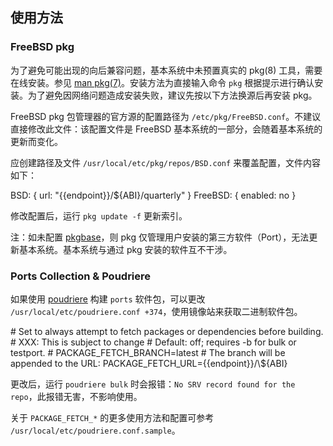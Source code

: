 ## 使用方法

### FreeBSD pkg

为了避免可能出现的向后兼容问题，基本系统中未预置真实的 pkg(8) 工具，需要在线安装。参见 [man pkg(7)](https://man.freebsd.org/cgi/man.cgi?query=pkg)。安装方法为直接输入命令 `pkg` 根据提示进行确认安装。为了避免因网络问题造成安装失败，建议先按以下方法换源后再安装 pkg。

FreeBSD pkg 包管理器的官方源的配置路径为 `/etc/pkg/FreeBSD.conf`。不建议直接修改此文件：该配置文件是 FreeBSD 基本系统的一部分，会随着基本系统的更新而变化。

应创建路径及文件 `/usr/local/etc/pkg/repos/BSD.conf` 来覆盖配置，文件内容如下：

<tmpl z-input="channel">
BSD: {
  url: "{{endpoint}}/${ABI}/quarterly"
}
FreeBSD: { enabled: no }
</tmpl>

修改配置后，运行 `pkg update -f` 更新索引。

注：如未配置 [pkgbase](https://wiki.freebsd.org/pkgbase)，则 pkg 仅管理用户安装的第三方软件（Port），无法更新基本系统。基本系统与通过 pkg 安装的软件互不干涉。

### Ports Collection & Poudriere

如果使用 [poudriere](https://github.com/freebsd/poudriere) 构建 `ports` 软件包，可以更改 `/usr/local/etc/poudriere.conf +374`，使用镜像站来获取二进制软件包。

<tmpl>
# Set to always attempt to fetch packages or dependencies before building.
# XXX: This is subject to change
# Default: off; requires -b <branch> for bulk or testport.
# PACKAGE_FETCH_BRANCH=latest
# The branch will be appended to the URL:
PACKAGE_FETCH_URL={{endpoint}}/\${ABI}
</tmpl>

更改后，运行 `poudriere bulk` 时会报错：`No SRV record found for the repo`，此报错无害，不影响使用。

关于 `PACKAGE_FETCH_*` 的更多使用方法和配置可参考 `/usr/local/etc/poudriere.conf.sample`。
